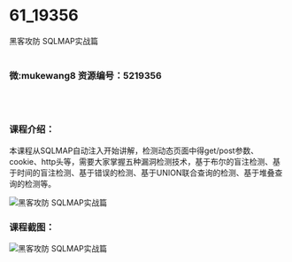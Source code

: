 # 61_19356
黑客攻防 SQLMAP实战篇
<br/></br>
<h3>微:mukewang8 资源编号：5219356</h3>
<br/></br>
<h3>课程介绍：</h3>
<p>本课程从SQLMAP自动注入开始讲解，检测动态页面中得get/post参数、cookie、http头等，需要大家掌握五种漏洞检测技术，基于布尔的盲注检测、基于时间的盲注检测、基于错误的检测、基于UNION联合查询的检测、基于堆叠查询的检测等。</p>
<p><img src="https://www.ko996.com/wp-content/uploads/img/2021/04/1-15-300x170.png" alt="黑客攻防 SQLMAP实战篇"></p>
<div class="info-desc">
<h3>课程截图：</h3>
<p><img src="https://www.ko996.com/wp-content/uploads/img/2021/04/2-14.png" alt="黑客攻防 SQLMAP实战篇"></p>


			
</div>
